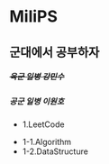 # **MiliPS**
## 군대에서 공부하자

##### ~~육군 일병 강민수~~
##### 공군 일병 이원호

+ 1.LeetCode
 - 1-1.Algorithm
 - 1-2.DataStructure
